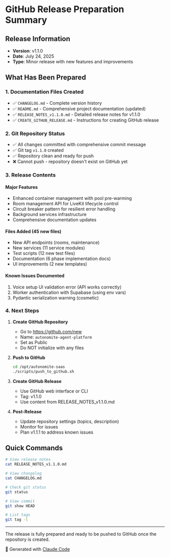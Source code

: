 # GitHub Release Preparation Summary

## Release Information
- **Version**: v1.1.0
- **Date**: July 24, 2025
- **Type**: Minor release with new features and improvements

## What Has Been Prepared

### 1. Documentation Files Created
- ✅ `CHANGELOG.md` - Complete version history
- ✅ `README.md` - Comprehensive project documentation (updated)
- ✅ `RELEASE_NOTES_v1.1.0.md` - Detailed release notes for v1.1.0
- ✅ `CREATE_GITHUB_RELEASE.md` - Instructions for creating GitHub release

### 2. Git Repository Status
- ✅ All changes committed with comprehensive commit message
- ✅ Git tag `v1.1.0` created
- ✅ Repository clean and ready for push
- ❌ Cannot push - repository doesn't exist on GitHub yet

### 3. Release Contents

#### Major Features
- Enhanced container management with pool pre-warming
- Room management API for LiveKit lifecycle control
- Circuit breaker pattern for resilient error handling
- Background services infrastructure
- Comprehensive documentation updates

#### Files Added (45 new files)
- New API endpoints (rooms, maintenance)
- New services (11 service modules)
- Test scripts (12 new test files)
- Documentation (6 phase implementation docs)
- UI improvements (2 new templates)

#### Known Issues Documented
1. Voice setup UI validation error (API works correctly)
2. Worker authentication with Supabase (using env vars)
3. Pydantic serialization warning (cosmetic)

### 4. Next Steps

1. **Create GitHub Repository**
   - Go to https://github.com/new
   - Name: `autonomite-agent-platform`
   - Set as Public
   - Do NOT initialize with any files

2. **Push to GitHub**
   ```bash
   cd /opt/autonomite-saas
   ./scripts/push_to_github.sh
   ```

3. **Create GitHub Release**
   - Use GitHub web interface or CLI
   - Tag: v1.1.0
   - Use content from RELEASE_NOTES_v1.1.0.md

4. **Post-Release**
   - Update repository settings (topics, description)
   - Monitor for issues
   - Plan v1.1.1 to address known issues

## Quick Commands

```bash
# View release notes
cat RELEASE_NOTES_v1.1.0.md

# View changelog
cat CHANGELOG.md

# Check git status
git status

# View commit
git show HEAD

# List tags
git tag -l
```

---

The release is fully prepared and ready to be pushed to GitHub once the repository is created.

🤖 Generated with [Claude Code](https://claude.ai/code)